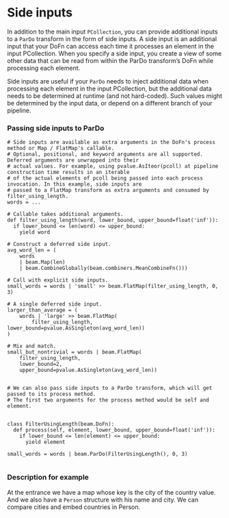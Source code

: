 # Side inputs
In addition to the main input `PCollection`, you can provide additional inputs to a `ParDo` transform in the form of side inputs. A side input is an additional input that your DoFn can access each time it processes an element in the input PCollection. When you specify a side input, you create a view of some other data that can be read from within the ParDo transform’s DoFn while processing each element.

Side inputs are useful if your `ParDo` needs to inject additional data when processing each element in the input PCollection, but the additional data needs to be determined at runtime (and not hard-coded). Such values might be determined by the input data, or depend on a different branch of your pipeline.

### Passing side inputs to ParDo

```
# Side inputs are available as extra arguments in the DoFn's process method or Map / FlatMap's callable.
# Optional, positional, and keyword arguments are all supported. Deferred arguments are unwrapped into their
# actual values. For example, using pvalue.AsIteor(pcoll) at pipeline construction time results in an iterable
# of the actual elements of pcoll being passed into each process invocation. In this example, side inputs are
# passed to a FlatMap transform as extra arguments and consumed by filter_using_length.
words = ...

# Callable takes additional arguments.
def filter_using_length(word, lower_bound, upper_bound=float('inf')):
  if lower_bound <= len(word) <= upper_bound:
    yield word

# Construct a deferred side input.
avg_word_len = (
    words
    | beam.Map(len)
    | beam.CombineGlobally(beam.combiners.MeanCombineFn()))

# Call with explicit side inputs.
small_words = words | 'small' >> beam.FlatMap(filter_using_length, 0, 3)

# A single deferred side input.
larger_than_average = (
    words | 'large' >> beam.FlatMap(
        filter_using_length, lower_bound=pvalue.AsSingleton(avg_word_len))
)

# Mix and match.
small_but_nontrivial = words | beam.FlatMap(
    filter_using_length,
    lower_bound=2,
    upper_bound=pvalue.AsSingleton(avg_word_len))


# We can also pass side inputs to a ParDo transform, which will get passed to its process method.
# The first two arguments for the process method would be self and element.


class FilterUsingLength(beam.DoFn):
  def process(self, element, lower_bound, upper_bound=float('inf')):
    if lower_bound <= len(element) <= upper_bound:
      yield element

small_words = words | beam.ParDo(FilterUsingLength(), 0, 3)


```

### Description for example 

At the entrance we have a map whose key is the city of the country value. And we also have a `Person` structure with his name and city. We can compare cities and embed countries in Person.